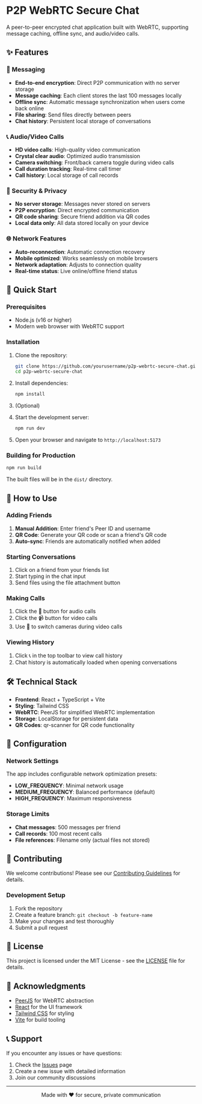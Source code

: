 
# P2P WebRTC Secure Chat

A peer-to-peer encrypted chat application built with WebRTC, supporting message caching, offline sync, and audio/video calls.

## ✨ Features

### 💬 Messaging
- **End-to-end encryption**: Direct P2P communication with no server storage
- **Message caching**: Each client stores the last 100 messages locally
- **Offline sync**: Automatic message synchronization when users come back online
- **File sharing**: Send files directly between peers
- **Chat history**: Persistent local storage of conversations

### 📞 Audio/Video Calls
- **HD video calls**: High-quality video communication
- **Crystal clear audio**: Optimized audio transmission
- **Camera switching**: Front/back camera toggle during video calls
- **Call duration tracking**: Real-time call timer
- **Call history**: Local storage of call records

### 🔐 Security & Privacy
- **No server storage**: Messages never stored on servers
- **P2P encryption**: Direct encrypted communication
- **QR code sharing**: Secure friend addition via QR codes
- **Local data only**: All data stored locally on your device

### 🌐 Network Features
- **Auto-reconnection**: Automatic connection recovery
- **Mobile optimized**: Works seamlessly on mobile browsers
- **Network adaptation**: Adjusts to connection quality
- **Real-time status**: Live online/offline friend status

## 🚀 Quick Start

### Prerequisites
- Node.js (v16 or higher)
- Modern web browser with WebRTC support

### Installation

1. Clone the repository:
   ```bash
   git clone https://github.com/yourusername/p2p-webrtc-secure-chat.git
   cd p2p-webrtc-secure-chat
   ```

2. Install dependencies:
   ```bash
   npm install
   ```

3. (Optional) 

4. Start the development server:
   ```bash
   npm run dev
   ```

5. Open your browser and navigate to `http://localhost:5173`

### Building for Production

```bash
npm run build
```

The built files will be in the `dist/` directory.

## 📱 How to Use

### Adding Friends
1. **Manual Addition**: Enter friend's Peer ID and username
2. **QR Code**: Generate your QR code or scan a friend's QR code
3. **Auto-sync**: Friends are automatically notified when added

### Starting Conversations
1. Click on a friend from your friends list
2. Start typing in the chat input
3. Send files using the file attachment button

### Making Calls
1. Click the 🎤 button for audio calls
2. Click the 📹 button for video calls
3. Use 🔄 to switch cameras during video calls

### Viewing History
1. Click 📞 in the top toolbar to view call history
2. Chat history is automatically loaded when opening conversations

## 🛠️ Technical Stack

- **Frontend**: React + TypeScript + Vite
- **Styling**: Tailwind CSS
- **WebRTC**: PeerJS for simplified WebRTC implementation
- **Storage**: LocalStorage for persistent data
- **QR Codes**: qr-scanner for QR code functionality

## 🔧 Configuration

### Network Settings
The app includes configurable network optimization presets:
- **LOW_FREQUENCY**: Minimal network usage
- **MEDIUM_FREQUENCY**: Balanced performance (default)
- **HIGH_FREQUENCY**: Maximum responsiveness

### Storage Limits
- **Chat messages**: 500 messages per friend
- **Call records**: 100 most recent calls
- **File references**: Filename only (actual files not stored)

## 🤝 Contributing

We welcome contributions! Please see our [Contributing Guidelines](CONTRIBUTING.md) for details.

### Development Setup
1. Fork the repository
2. Create a feature branch: `git checkout -b feature-name`
3. Make your changes and test thoroughly
4. Submit a pull request

## 📄 License

This project is licensed under the MIT License - see the [LICENSE](LICENSE) file for details.

## 🙏 Acknowledgments

- [PeerJS](https://peerjs.com/) for WebRTC abstraction
- [React](https://reactjs.org/) for the UI framework
- [Tailwind CSS](https://tailwindcss.com/) for styling
- [Vite](https://vitejs.dev/) for build tooling

## 📞 Support

If you encounter any issues or have questions:
1. Check the [Issues](https://github.com/yourusername/p2p-webrtc-secure-chat/issues) page
2. Create a new issue with detailed information
3. Join our community discussions

---

<div align="center">
Made with ❤️ for secure, private communication
</div>